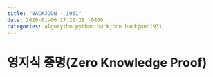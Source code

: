 ```yaml
---
title: "BACKJOON - 1931"
date: 2020-01-06 17:26:28 -0400
categories: algorythm python backjoon backjoon1931
---
```


# 영지식 증명(Zero Knowledge Proof)
